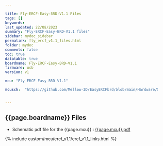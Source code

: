 ```yaml
---

title: Fly-ERCF-Easy-BRD-V1.1 Files
tags: []
keywords: 
last_updated: 22/08/2023
summary: "Fly-ERCF-Easy-BRD-V1.1 files"
sidebar: mydoc_sidebar
permalink: fly_ercf_v1.1_files.html
folder: mydoc
comments: false
toc: true
datatable: true
boardname: Fly-ERCF-Easy-BRD-V1.1
firmware: usb
version: v1

mcu: "Fly-ERCF-Easy-BRD-V1.1"

mcusch:  "https://github.com/Mellow-3D/EasyERCFbrd/blob/main/Hardware/Schematic_EasyERCFbrd%20v1.1_2023-01-25.pdf"


---
```


## {{page.boardname}} Files

- Schematic pdf file for the {{page.mcu}} : [{{page.mcu}}.pdf]({{page.mcusch}})

{% include custom/mcu/ercf_v1.1/ercf_v1.1_links.html %}
